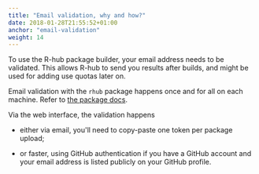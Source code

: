 ```yaml
---
title: "Email validation, why and how?"
date: 2018-01-28T21:55:52+01:00
anchor: "email-validation"
weight: 14
---
```


To use the R-hub package builder, your email address needs to be validated. This allows R-hub to send you results after builds, and might be used for adding use quotas later on.

Email validation with the `rhub` package happens once and for all on each machine. Refer to [the package docs](https://r-hub.github.io/rhub/reference/validate_email.html).

Via the web interface, the validation happens 

* either via email, you'll need to copy-paste one token per package upload;

* or faster, using GitHub authentication if you have a GitHub account and your email address is listed publicly on your GitHub profile.